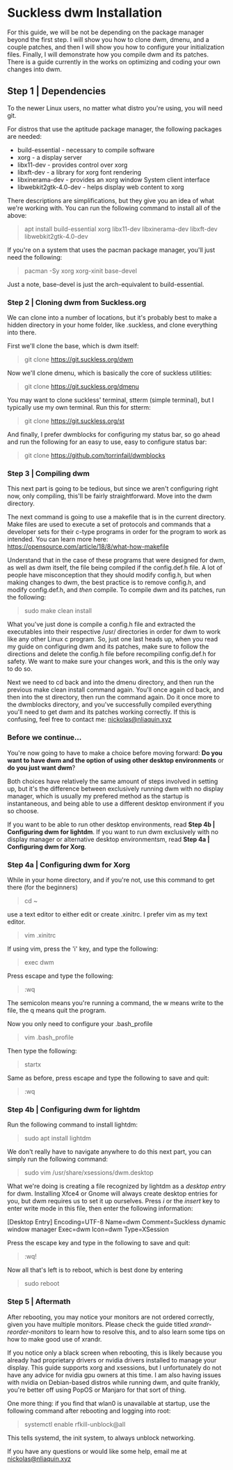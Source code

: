 # Suckless dwm Installation
For this guide, we will be not be depending on the package manager beyond the first step. I will show you how to clone dwm, dmenu, and a couple patches, and then I will show you how to configure your initialization files. Finally, I will demonstrate how you compile dwm and its patches. There is a guide currently in the works on optimizing and coding your own changes into dwm.

## Step 1 | Dependencies
To the newer Linux users, no matter what distro you're using, you will need git.

For distros that use the aptitude package manager, the following packages are needed:

* build-essential - necessary to compile software
* xorg - a display server
* libx11-dev - provides control over xorg
* libxft-dev - a library for xorg font rendering
* libxinerama-dev - provides an xorg window System client interface
* libwebkit2gtk-4.0-dev - helps display web content to xorg

There descriptions are simplifications, but they give you an idea of what we're working with. You can run the following command to install all of the above:

> apt install build-essential xorg libx11-dev libxinerama-dev libxft-dev libwebkit2gtk-4.0-dev

If you're on a system that uses the pacman package manager, you'll just need the following:

> pacman -Sy xorg xorg-xinit base-devel

Just a note, base-devel is just the arch-equivalent to build-essential.


### Step 2 | Cloning dwm from Suckless.org
We can clone into a number of locations, but it's probably best to make a hidden directory in your home folder, like .suckless, and clone everything into there.

First we'll clone the base, which is dwm itself:

> git clone https://git.suckless.org/dwm

Now we'll clone dmenu, which is basically the core of suckless utilities:

> git clone https://git.suckless.org/dmenu

You may want to clone suckless' terminal, stterm (simple terminal), but I typically use my own terminal. Run this for stterm:

> git clone https://git.suckless.org/st

And finally, I prefer dwmblocks for configuring my status bar, so go ahead and run the following for an easy to use, easy to configure status bar:

> git clone https://github.com/torrinfail/dwmblocks


### Step 3 | Compiling dwm
This next part is going to be tedious, but since we aren't configuring right now, only compiling, this'll be fairly straightforward. Move into the dwm directory.

The next command is going to use a makefile that is in the current directory. Make files are used to execute a set of protocols and commands that a developer sets for their c-type programs in order for the program to work as intended. You can learn more here: https://opensource.com/article/18/8/what-how-makefile

Understand that in the case of these programs that were designed for dwm, as well as dwm itself, the file being compiled if the config.def.h file. A lot of people have misconception that they should modify config.h, but when making changes to dwm, the best practice is to remove config.h, and modify config.def.h, and *then* compile. To compile dwm and its patches, run the following:

> sudo make clean install

What you've just done is compile a config.h file and extracted the executables into their respective /usr/ directories in order for dwm to work like any other Linux c program. So, just one last heads up, when you read my guide on configuring dwm and its patches, make sure to follow the directions and delete the config.h file before recompiling config.def.h for safety. We want to make sure your changes work, and this is the only way to do so.

Next we need to cd back and into the dmenu directory, and then run the previous make clean install command again. You'll once again cd back, and then into the st directory, then run the command again. Do it once more to the dwmblocks directory, and you've successfully compiled everything you'll need to get dwm and its patches working correctly. If this is confusing, feel free to contact me: nickolas@nliaquin.xyz

### Before we continue...
You're now going to have to make a choice before moving forward:
**Do you want to have dwm and the option of using other desktop environments** or **do you just want dwm**?

Both choices have relatively the same amount of steps involved in setting up, but it's the difference between exclusively running dwm with no display manager, which is usually my prefered method as the startup is instantaneous, and being able to use a different desktop environment if you so choose.

If you want to be able to run other desktop environments, read **Step 4b | Configuring dwm for lightdm**.
If you want to run dwm exclusively with no display manager or alternative desktop environmentsm, read **Step 4a | Configuring dwm for Xorg**.

### Step 4a | Configuring dwm for Xorg
While in your home directory, and if you're not, use this command to get there (for the beginners)

> cd ~

use a text editor to either edit or create .xinitrc. I prefer vim as my text editor.

> vim .xinitrc

If using vim, press the 'i' key, and type the following:

> exec dwm

Press escape and type the following:

> :wq

The semicolon means you're running a command, the w means write to the file, the q means quit the program.

Now you only need to configure your .bash_profile

> vim .bash_profile

Then type the following:

> startx

Same as before, press escape and type the following to save and quit:
> :wq

### Step 4b | Configuring dwm for lightdm
Run the following command to install lightdm:

> sudo apt install lightdm

We don't really have to navigate anywhere to do this next part, you can simply run the following command:

> sudo vim /usr/share/xsessions/dwm.desktop

What we're doing is creating a file recognized by lightdm as a *desktop entry* for dwm. Installing Xfce4 or Gnome will always create desktop entries for you, but dwm requires us to set it up ourselves. Press *i* or the *insert* key to enter write mode in this file, then enter the following information:

[Desktop Entry]
Encoding=UTF-8
Name=dwm
Comment=Suckless dynamic window manager
Exec=dwm
Icon=dwm
Type=XSession

Press the escape key and type in the following to save and quit:

> :wq!

Now all that's left is to reboot, which is best done by entering 

> sudo reboot

### Step 5 | Aftermath
After rebooting, you may notice your monitors are not ordered correctly, given you have multiple monitors. Please check the guide titled *xrandr-reorder-monitors* to learn how to resolve this, and to also learn some tips on how to make good use of xrandr.

If you notice only a black screen when rebooting, this is likely because you already had proprietary drivers or nvidia drivers installed to manage your display. This guide supports xorg and xsessions, but I unfortunately do not have any advice for nvidia gpu owners at this time. I am also having issues with nvidia on Debian-based distros while running dwm, and quite frankly, you're better off using PopOS or Manjaro for that sort of thing.

One more thing: if you find that wlan0 is unavailable at startup, use the following command after rebooting and logging into root:
> systemctl enable rfkill-unblock@all

This tells systemd, the init system, to always unblock networking.

If you have any questions or would like some help, email me at nickolas@nliaquin.xyz
